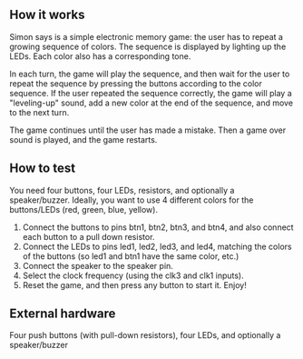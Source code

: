 <!---

This file is used to generate your project datasheet. Please fill in the information below and delete any unused
sections.

You can also include images in this folder and reference them in the markdown. Each image must be less than
512 kb in size, and the combined size of all images must be less than 1 MB.
-->

## How it works

Simon says is a simple electronic memory game: the user has to repeat a growing sequence of colors. The sequence is displayed by lighting up the LEDs. Each color also has a corresponding tone.

In each turn, the game will play the sequence, and then wait for the user to repeat the sequence by pressing the buttons according to the color sequence. If the user repeated the sequence correctly, the game will play a "leveling-up" sound, add a new color at the end of the sequence, and move to the next turn.

The game continues until the user has made a mistake. Then a game over sound is played, and the game restarts.

## How to test
You need four buttons, four LEDs, resistors, and optionally a speaker/buzzer. Ideally, you want to use 4 different colors for the buttons/LEDs (red, green, blue, yellow).

1. Connect the buttons to pins btn1, btn2, btn3, and btn4, and also connect each button to a pull down resistor.
2. Connect the LEDs to pins led1, led2, led3, and led4, matching the colors of the buttons (so led1 and btn1 have the same color, etc.)
3. Connect the speaker to the speaker pin.
4. Select the clock frequency (using the clk3 and clk1 inputs).
5. Reset the game, and then press any button to start it. Enjoy!


## External hardware

Four push buttons (with pull-down resistors), four LEDs, and optionally a speaker/buzzer

